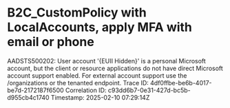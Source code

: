 # B2C_CustomPolicy with LocalAccounts, apply MFA with email or phone

AADSTS500202: User account '{EUII Hidden}' is a personal Microsoft account, but the client or resource applications do not have direct Microsoft account support enabled. For external account support use the /organizations or the tenanted endpoint. Trace ID: 4df0ffbe-be6b-4017-be7d-2172187f6500 Correlation ID: c93dd6b7-0e31-427d-bc5b-d955cb4c1740 Timestamp: 2025-02-10 07:29:14Z
